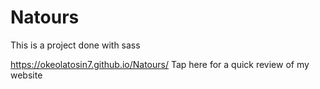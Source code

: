 # Natours
This is a project done with sass

https://okeolatosin7.github.io/Natours/   Tap here for a quick review of my website
